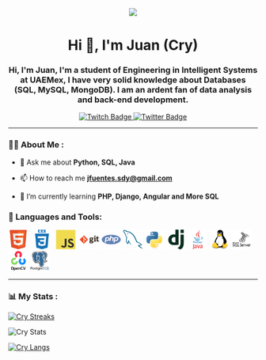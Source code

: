 <div id="header" align="center">
    <img src="https://media0.giphy.com/media/S0l1Ah4cjIdwY/giphy.gif?cid=ecf05e47hcq3kurjvdk6agtdsfm4esam476wpbt93iszure7&rid=giphy.gif&ct=g" width="200" />
    <h1 align="center">Hi 👋, I'm Juan (Cry)</h1>
    <h3 align="center">Hi, I'm Juan, I'm a student of Engineering in Intelligent Systems at UAEMex, 
    I have very solid knowledge about Databases (SQL, MySQL, MongoDB). 
    I am an ardent fan of data analysis and back-end development.</h3>
</div>

<div id="badges" align="center">
    <a href="https://www.twitch.tv/cryiwnl_">
         <img src="https://img.shields.io/twitch/status/cryiwnl_?style=social" alt="Twitch Badge" />
    </a>
    <a href="https://twitter.com/sdycry">
         <img src="https://img.shields.io/twitter/follow/sdycry?style=social" alt="Twitter Badge" />
    </a>
</div>

---

### 👨‍💻 About Me :

- 💬 Ask me about **Python, SQL, Java**

- 📫 How to reach me **jfuentes.sdy@gmail.com**

- 🌱 I’m currently learning **PHP, Django, Angular and More SQL**

<div align="left">
    <h3>🔨 Languages and Tools:</h3>
    <div>
        <img src="https://github.com/devicons/devicon/blob/master/icons/html5/html5-original.svg" title="HTML5" alt="HTML" width="40" height="40"/>&nbsp;
        <img src="https://github.com/devicons/devicon/blob/master/icons/css3/css3-plain-wordmark.svg"  title="CSS3" alt="CSS" width="40" height="40"/>&nbsp;
        <img src="https://github.com/devicons/devicon/blob/master/icons/javascript/javascript-original.svg" title="JavaScript" alt="JavaScript" width="40" height="40"/>&nbsp;
        <img src="https://github.com/devicons/devicon/blob/master/icons/git/git-original-wordmark.svg" title="Git" **alt="Git" width="40" height="40"/>
        <img src="https://github.com/devicons/devicon/blob/master/icons/php/php-plain.svg" title="PHP" **alt="PHP" width="40" height="40"/>
        <img src="https://github.com/devicons/devicon/blob/master/icons/mysql/mysql-plain.svg" title="MYSQL" **alt="MYSQL" width="40" height="40"/>
        <img src="https://github.com/devicons/devicon/blob/master/icons/python/python-original.svg" title="PYTHON" **alt="PYTHON" width="40" height="40"/>
        <img src="https://github.com/devicons/devicon/blob/master/icons/django/django-plain.svg" title="DJANGO" **alt="DJANGO" width="40" height="40"/>
        <img src="https://github.com/devicons/devicon/blob/master/icons/java/java-original-wordmark.svg" title="JAVA" **alt="JAVA" width="40" height="40"/>
        <img src="https://github.com/devicons/devicon/blob/master/icons/linux/linux-original.svg" title="LINUX" **alt="LINUX" width="40" height="40"/>
        <img src="https://github.com/devicons/devicon/blob/master/icons/microsoftsqlserver/microsoftsqlserver-plain-wordmark.svg" title="SQLSERVER" **alt="SQLSERVER" width="40" height="40"/>
        <img src="https://github.com/devicons/devicon/blob/master/icons/opencv/opencv-original-wordmark.svg" title="OPENCV" **alt="OPENCV" width="40" height="40"/>
        <img src="https://github.com/devicons/devicon/blob/master/icons/postgresql/postgresql-original-wordmark.svg" title="POSTGRESQL" **alt="POSTGRESQL" width="40" height="40"/>
      </div>
</div>

---

### 📊 My Stats :

[![Cry Streaks](https://github-readme-streak-stats.herokuapp.com?user=somedieyoungcry&theme=modern-lilac2&hide_border=true)](https://git.io/streak-stats)

![Cry Stats](https://github-readme-stats.vercel.app/api?username=somedieyoungcry&show_icons=true&theme=dark)

[![Cry Langs](https://github-readme-stats.vercel.app/api/top-langs/?username=somedieyoungcry&layout=compact)](https://github.com/somedieyoungcry/github-readme-stats)
